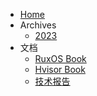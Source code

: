 - [Home](/)
- Archives
  - [2023](/2023/README.md)
- 文档
  - [RuxOS Book](https://ruxos.syswonder.org)
  - [Hvisor Book](https://hvisor.syswonder.org)
  - [技术报告](https://report.syswonder.org)

